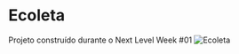 # Ecoleta
Projeto construído durante o Next Level Week #01
![Ecoleta](https://user-images.githubusercontent.com/49006178/84112400-0ee71000-a9ff-11ea-8cb7-9e940683fcd2.png)
